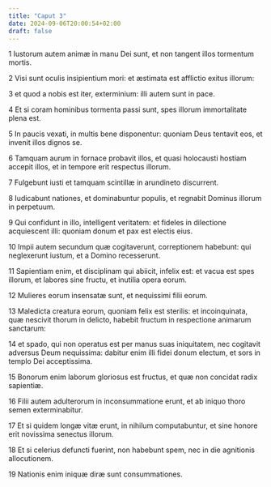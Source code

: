 ```yaml
---
title: "Caput 3"
date: 2024-09-06T20:00:54+02:00
draft: false
---
```



1 Iustorum autem animæ in manu Dei sunt, et non tangent illos tormentum mortis.

2 Visi sunt oculis insipientium mori: et æstimata est afflictio exitus illorum:

3 et quod a nobis est iter, exterminium: illi autem sunt in pace.

4 Et si coram hominibus tormenta passi sunt, spes illorum immortalitate plena est.

5 In paucis vexati, in multis bene disponentur: quoniam Deus tentavit eos, et invenit illos dignos se.

6 Tamquam aurum in fornace probavit illos, et quasi holocausti hostiam accepit illos, et in tempore erit respectus illorum.

7 Fulgebunt iusti et tamquam scintillæ in arundineto discurrent.

8 Iudicabunt nationes, et dominabuntur populis, et regnabit Dominus illorum in perpetuum.

9 Qui confidunt in illo, intelligent veritatem: et fideles in dilectione acquiescent illi: quoniam donum et pax est electis eius.

10 Impii autem secundum quæ cogitaverunt, correptionem habebunt: qui neglexerunt iustum, et a Domino recesserunt.

11 Sapientiam enim, et disciplinam qui abiicit, infelix est: et vacua est spes illorum, et labores sine fructu, et inutilia opera eorum.

12 Mulieres eorum insensatæ sunt, et nequissimi filii eorum.

13 Maledicta creatura eorum, quoniam felix est sterilis: et incoinquinata, quæ nescivit thorum in delicto, habebit fructum in respectione animarum sanctarum:

14 et spado, qui non operatus est per manus suas iniquitatem, nec cogitavit adversus Deum nequissima: dabitur enim illi fidei donum electum, et sors in templo Dei acceptissima.

15 Bonorum enim laborum gloriosus est fructus, et quæ non concidat radix sapientiæ.

16 Filii autem adulterorum in inconsummatione erunt, et ab iniquo thoro semen exterminabitur.

17 Et si quidem longæ vitæ erunt, in nihilum computabuntur, et sine honore erit novissima senectus illorum.

18 Et si celerius defuncti fuerint, non habebunt spem, nec in die agnitionis allocutionem.

19 Nationis enim iniquæ diræ sunt consummationes.

